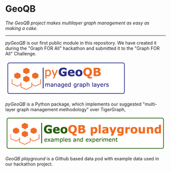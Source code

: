 # GeoQB

_The GeoQB project makes multilayer graph management as easy as making a cake._

-----

_pyGeoQB_ is our first public module in this repository. We have created it during the "Graph FOR All" hackathon and submitted it to the "Graph FOR All" Challenge. 

[![temp_logo](pyGeoQB/docs/temp_logo.png)](https://github.com/GeoQB/geoqb/tree/main/pyGeoQB)

_pyGeoQB_ is a Python package, which implements our suggested "multi-layer graph management methodology" over TigerGraph,

[![img.png](pyGeoQB/docs/temp_logo_pg.png)](https://github.com/GeoQB/geoqb-playground)

_GeoQB playground_ is a Github based data pod with example data used in our hackathon project.


